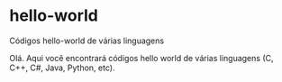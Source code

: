 # hello-world
Códigos hello-world de várias linguagens

Olá.
Aqui você encontrará códigos hello world de várias linguagens (C, C++, C#, Java, Python, etc).
